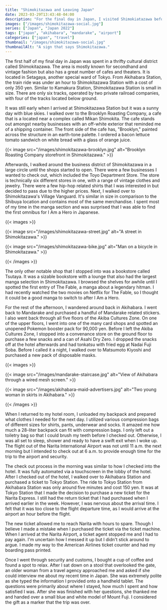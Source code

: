 ```yaml
---
title: "Shimokitazawa and Leaving Japan"
date: 2023-03-29T13:43:48-04:00
description: "For the final day in Japan, I visited Shimokiatazawa before returning to Akihabara to shop."
images: ["/images/shimokitazawa-social.jpg"]
series: ["Japan", "Japan 2022"]
tags: ["japan", "akihabara", "mandarake", "airport"]
categories: ["japan", "travel"]
thumbnail: "/images/shimokitazawa-social.jpg"
thumbnailAlt: "A sign that says Shimokitazawa."
---
```


The first half of my final day in Japan was spent in a thrifty cultural district called Shimokitazawa. The area is mostly known for secondhand and vintage fashion but also has a great number of cafes and theaters. It is located in Setagaya, another special ward of Tokyo. From Akihabara Station, the train ride was under an hour to Shimokitazawa Station with a cost of only 350 yen. Similar to Kamakura Station, Shimokitazawa Station is small in size. There are only six tracks, operated by two private railroad companies, with four of the tracks located below ground.

It was still early when I arrived at Shimokitazawa Station but it was a sunny day with blue skies. I walked over to the Brooklyn Roasting Company, a cafe that is a located near a complex called Mikan Shimokita. The cafe stands out amongst nearby businesses with an off-white exterior that reminded me of a shipping container. The front side of the cafe has, "Brooklyn," painted across the structure in an earth-tone palette. I ordered a bacon lettuce tomato sandwich on white bread with a glass of orange juice.

{{< image src="/images/shimokitazawa-brooklyn.jpg" alt="Brooklyn Roasting Company storefront in Shimokitazawa." >}}

Afterwards, I walked around the business district of Shimokitazawa in a large circle until the shops started to open. There were a few businesses I wanted to check out, which included the Toyo Department Store. The store is technically six different stores in one, with a range of vintage clothes and jewelry. There were a few hip-hop related shirts that I was interested in but decided to pass due to the higher prices. Next, I walked over to Shimokitazawa's Village Vanguard. It's similar in size in comparison to the Shibuya location and contains most of the same merchandise. I spent most of my time in the manga section and was surprised that I was able to find the first omnibus for I Am a Hero in Japanese.

{{< images >}}

{{< image src="/images/shimokitazawa-street.jpg" alt="A street in Shimokitazawa." >}}

{{< image src="/images/shimokitazawa-bike.jpg" alt="Man on a bicycle in Shimokitazawa." >}}

{{< /images >}}

The only other notable shop that I stopped into was a bookstore called Tsutaya. It was a sizable bookstore with a lounge that also had the largest manga selection in Shimokitazawa. I browsed the shelves for awhile until I spotted the first entry of The Fable, a manga about a legendary hitman. I had recently watched the two movies on Netflix for The Fable, so I thought it could be a good manga to switch to after I Am a Hero.

For the rest of the afternoon, I wandered around back in Akihabara. I went back to Mandarake and purchased a handful of Mandarake related stickers. I also went back through all five floors of the Akiba Cultures Zone. On one of the upper floors, I went into one of the many card shops and spotted an unopened Pokemon booster pack for 90,000 yen. Before I left the Akiba Cultures Zone, I stopped into a convenance store on the ground floor to purchase a few snacks and a can of Asahi Dry Zero. I dropped the snacks off at the hotel afterwards and had tonkatsu with fried egg at Nadai Fuji Soba. Before I called it a night, I walked over to Matsumoto Kiyoshi and purchased a new pack of disposable masks.

{{< images >}}

{{< image src="/images/mandarake-staircase.jpg" alt="View of Akihabara through a wired mesh screen." >}}

{{< image src="/images/akihabara-maid-advertisers.jpg" alt="Two young woman in skirts in Akihabara." >}}

{{< /images >}}

When I returned to my hotel room, I unloaded my backpack and prepared what clothes I needed for the next day. I utilized various compression bags of different sizes for shirts, pants, underwear and socks. It amazed me how much a 28-liter backpack can fit with compression bags. I only left out a toiletry bag so that I could brush my teeth before I checked out. Otherwise, I was all set to sleep, shower and ready to have a swift exit when I woke up. The flight out of the Narita International Airport was not until 11 a.m. the next morning but I intended to check out at 6 a.m. to provide enough time for the trip to the airport and security.

The check out process in the morning was similar to how I checked into the hotel. It was fully automated via a touchscreen in the lobby of the hotel. After I checked out of the hotel, I walked over to Akihabara Station and purchased a ticket to Tokyo Station. The ride to Tokyo Station from Akihabara Station was only around five minutes and cost 150 yen. It was at Tokyo Station that I made the decision to purchase a new ticket for the Narita Express. I still had the return ticket that I had purchased when I arrived earlier in the week. However, I was nervous about the arrival time. I felt that it was too close to the flight departure time, as I would arrive at the airport an hour before the flight.

The new ticket allowed me to reach Narita with hours to spare. Though I believe I made a mistake when I purchased the ticket via the ticket machine. When I arrived at the Narita Airport, a ticket agent stopped me and I had to pay again. I'm uncertain how I messed it up but I didn't stick around to argue. I made my way to the American Airlines ticket counter and had my boarding pass printed.

Once I went through security and customs, I bought a cup of coffee and found a spot to relax. After I sat down on a stool that overlooked the gate, an older woman from a travel agency approached me and asked if she could interview me about my recent time in Japan. She was extremely polite as she typed the information I provided onto a handheld tablet. The questions were primarily about where I stayed, how much I spent and how satisfied I was. After she was finished with her questions, she thanked me and handed over a small blue and white model of Mount Fuji. I considered the gift as a marker that the trip was over.
